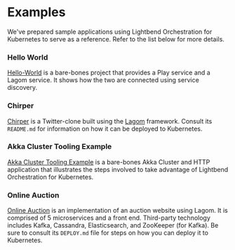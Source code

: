 # Examples

We've prepared sample applications using Lightbend Orchestration for Kubernetes to serve as a reference. Refer to the list below for more details.

### Hello World

[Hello-World](https://github.com/fsat/hello-reactive-tooling) is a bare-bones project that provides a Play service and a Lagom service. It shows how the two are connected using service discovery.

### Chirper

[Chirper](https://github.com/lagom/lagom-java-sbt-chirper-example/) is a Twitter-clone built using the [Lagom](https://www.lagomframework.com/) framework. Consult its `README.md` for information on how it can be deployed to Kubernetes.

### Akka Cluster Tooling Example

[Akka Cluster Tooling Example](https://github.com/longshorej/akka-cluster-tooling-example) is a bare-bones Akka Cluster and HTTP application that illustrates the steps involved to take advantage of Lightbend Orchestration for Kubernetes.

### Online Auction

[Online Auction](https://github.com/lagom/online-auction-scala) is an implementation of an auction website using Lagom. It is comprised of 5 microservices and a front end. Third-party technology includes Kafka, Cassandra, Elasticsearch, and ZooKeeper (for Kafka). Be sure to consult its `DEPLOY.md` file for steps on how you can deploy it to Kubernetes.
